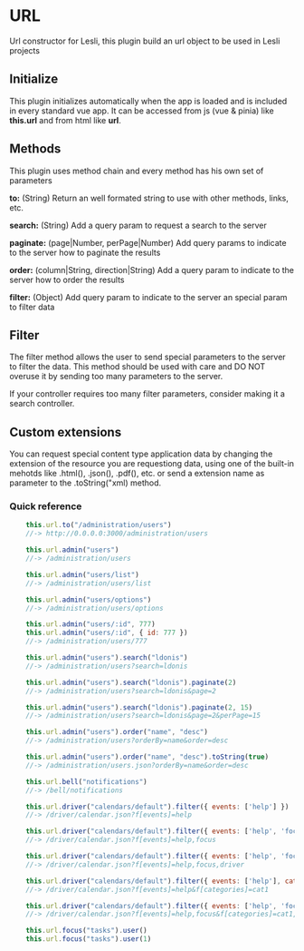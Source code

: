 # URL
Url constructor for Lesli, this plugin build an url object to be used in Lesli projects

## Initialize
This plugin initializes automatically when the app is loaded and is included in every standard vue app.
It can be accessed from js (vue & pinia) like **this.url** and from html like **url**.

## Methods
This plugin uses method chain and every method has his own set of parameters

**to:** (String) Return an well formated string to use with other methods, links, etc.

**search:** (String) Add a query param to request a search to the server

**paginate:** (page|Number, perPage|Number) Add query params to indicate to the server how to paginate the results 

**order:** (column|String, direction|String) Add a query param to indicate to the server how to order the results

**filter:** (Object) Add query param to indicate to the server an special param to filter data


## Filter 
The filter method allows the user to send special parameters to the server to filter the data. This method should be used with care and DO NOT overuse it by sending too many parameters to the server.

If your controller requires too many filter parameters, consider making it a search controller.

## Custom extensions 
You can request special content type application data by changing the extension of the resource you are requestiong data, using one of the built-in mehotds like .html(), .json(), .pdf(), etc. or send a extension name as parameter to the .toString("xml) method.

### Quick reference

```js
    this.url.to("/administration/users")
    //-> http://0.0.0.0:3000/administration/users

    this.url.admin("users")
    //-> /administration/users

    this.url.admin("users/list")
    //-> /administration/users/list

    this.url.admin("users/options")
    //-> /administration/users/options

    this.url.admin("users/:id", 777)
    this.url.admin("users/:id", { id: 777 })
    //-> /administration/users/777

    this.url.admin("users").search("ldonis")
    //-> /administration/users?search=ldonis

    this.url.admin("users").search("ldonis").paginate(2)
    //-> /administration/users?search=ldonis&page=2

    this.url.admin("users").search("ldonis").paginate(2, 15)
    //-> /administration/users?search=ldonis&page=2&perPage=15

    this.url.admin("users").order("name", "desc")
    //-> /administration/users?orderBy=name&order=desc

    this.url.admin("users").order("name", "desc").toString(true)
    //-> /administration/users.json?orderBy=name&order=desc

    this.url.bell("notifications")
    //-> /bell/notifications

    this.url.driver("calendars/default").filter({ events: ['help'] })
    //-> /driver/calendar.json?f[events]=help

    this.url.driver("calendars/default").filter({ events: ['help', 'focus'] })
    //-> /driver/calendar.json?f[events]=help,focus

    this.url.driver("calendars/default").filter({ events: ['help', 'focus', 'driver'] })
    //-> /driver/calendar.json?f[events]=help,focus,driver

    this.url.driver("calendars/default").filter({ events: ['help'], categories: ['cat1'] })
    //-> /driver/calendar.json?f[events]=help&f[categories]=cat1

    this.url.driver("calendars/default").filter({ events: ['help', 'focus'], categories: ['cat1', 'cat2'] })
    //-> /driver/calendar.json?f[events]=help,focus&f[categories]=cat1,cat2

    this.url.focus("tasks").user()
    this.url.focus("tasks").user(1)


```
